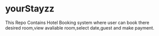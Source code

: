 # yourStayzz
This Repo Contains Hotel Booking system where user can book there desired room,view avaliable room,select date,guest and make payment.
